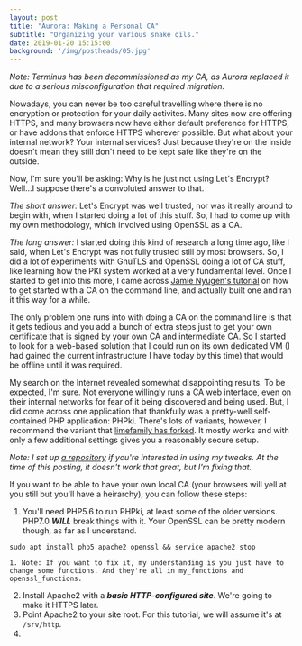 ```yaml
---
layout: post
title: "Aurora: Making a Personal CA"
subtitle: "Organizing your various snake oils."
date: 2019-01-20 15:15:00
background: '/img/postheads/05.jpg'
---
```


*Note: Terminus has been decommissioned as my CA, as Aurora replaced it due to a serious misconfiguration that required migration.*

Nowadays, you can never be too careful travelling where there is no encryption or protection for your daily activites. Many sites now are offering HTTPS, and many browsers now have either default preference for HTTPS, or have addons that enforce HTTPS wherever possible. But what about your internal network? Your internal services? Just because they're on the inside doesn't mean they still don't need to be kept safe like they're on the outside.

Now, I'm sure you'll be asking: Why is he just not using Let's Encrypt? Well...I suppose there's a convoluted answer to that.

*The short answer:* Let's Encrypt was well trusted, nor was it really around to begin with, when I started doing a lot of this stuff. So, I had to come up with my own methodology, which involved using OpenSSL as a CA.

*The long answer:* I started doing this kind of research a long time ago, like I said, when Let's Encrypt was not fully trusted still by most browsers. So, I did a lot of experiments with GnuTLS and OpenSSL doing a lot of CA stuff, like learning how the PKI system worked at a very fundamental level. Once I started to get into this more, I came across [Jamie Nyugen's tutorial](https://jamielinux.com/docs/openssl-certificate-authority/) on how to get started with a CA on the command line, and actually built one and ran it this way for a while.

The only problem one runs into with doing a CA on the command line is that it gets tedious and you add a bunch of extra steps just to get your own certificate that is signed by your own CA and intermediate CA. So I started to look for a web-based solution that I could run on its own dedicated VM (I had gained the current infrastructure I have today by this time) that would be offline until it was required.

My search on the Internet revealed somewhat disappointing results. To be expected, I'm sure. Not everyone willingly runs a CA web interface, even on their internal networks for fear of it being discovered and being used. But, I did come across one application that thankfully was a pretty-well self-contained PHP application: PHPki. There's lots of variants, however, I recommend the variant that [limefamily has forked](https://github.com/limefamily/PHPki-Digital-Certificate-Authority). It mostly works and with only a few additional settings gives you a reasonably secure setup.

*Note: I set up [a repository](https://github.com/NateTheSage/phpki) if you're interested in using my tweaks. At the time of this posting, it doesn't work that great, but I'm fixing that.*

If you want to be able to have your own local CA (your browsers will yell at you still but you'll have a heirarchy), you can follow these steps:

 1. You'll need PHP5.6 to run PHPki, at least some of the older versions. PHP7.0 ***WILL*** break things with it. Your OpenSSL can be pretty modern though, as far as I understand.

 ``sudo apt install php5 apache2 openssl && service apache2 stop``

    1. Note: If you want to fix it, my understanding is you just have to change some functions. And they're all in my_functions and openssl_functions.
 2. Install Apache2 with a ***basic HTTP-configured site***. We're going to make it HTTPS later.
 3. Point Apache2 to your site root. For this tutorial, we will assume it's at ```/srv/http```.
 4.
